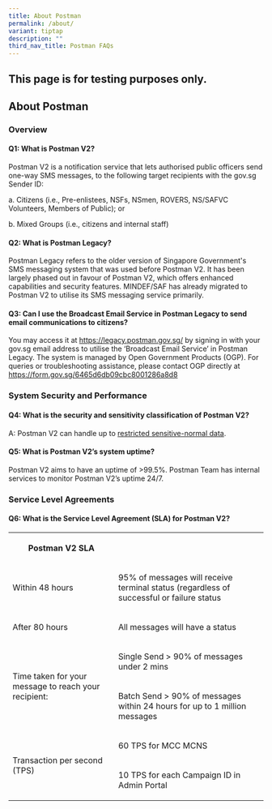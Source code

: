 ```yaml
---
title: About Postman
permalink: /about/
variant: tiptap
description: ""
third_nav_title: Postman FAQs
---
```

<h2>This page is for testing purposes only.</h2>
<p></p>
<h2><strong>About Postman</strong></h2>
<h3>Overview</h3>
<h4>Q1: What is Postman V2?</h4>
<p>Postman V2 is a notification service that lets authorised public officers
send one-way SMS messages, to the following target recipients with the
gov.sg Sender ID:</p>
<p>a. Citizens (i.e., Pre-enlistees, NSFs, NSmen, ROVERS, NS/SAFVC Volunteers,
Members of Public); or</p>
<p>b. Mixed Groups (i.e., citizens and internal staff)</p>
<h4>Q2: What is Postman Legacy?</h4>
<p>Postman Legacy refers to the older version of Singapore Government's SMS
messaging system that was used before Postman V2. It has been largely phased
out in favour of Postman V2, which offers enhanced capabilities and security
features. MINDEF/SAF has already migrated to Postman V2 to utilise its
SMS messaging service primarily.</p>
<h4>Q3: Can I use the Broadcast Email Service in Postman Legacy to send email communications to citizens?</h4>
<p>You may access it at <a href="https://legacy.postman.gov.sg/" rel="noopener noreferrer nofollow" target="_blank">https://legacy.postman.gov.sg/</a> by
signing in with your gov.sg email address to utilise the ‘Broadcast Email
Service’ in Postman Legacy. The system is managed by Open Government Products
(OGP). For queries or troubleshooting assistance, please contact OGP directly
at <a href="https://form.gov.sg/6465d6db09cbc8001286a8d8" rel="noopener noreferrer nofollow" target="_blank">https://form.gov.sg/6465d6db09cbc8001286a8d8</a>
</p>
<p></p>
<h3>System Security and Performance</h3>
<h4>Q4: What is the security and sensitivity classification of Postman V2?</h4>
<p>A: Postman V2 can handle up to <a href="https://postman-v2.guides.gov.sg/#what-types-of-data-can-postman-handle" rel="noopener nofollow" target="_blank">restricted sensitive-normal data</a>.</p>
<h4>Q5: What is Postman V2’s system uptime?</h4>
<p>Postman V2 aims to have an uptime of &gt;99.5%. Postman Team has internal
services to monitor Postman V2’s uptime 24/7.</p>
<h3>Service Level Agreements</h3>
<h4>Q6: What is the Service Level Agreement (SLA) for Postman V2?</h4>
<table style="minWidth: 50px">
<colgroup>
<col>
<col>
</colgroup>
<tbody>
<tr>
<th rowspan="1" colspan="1">
<p>Postman V2 SLA</p>
</th>
<th rowspan="1" colspan="1">
<p></p>
</th>
</tr>
<tr>
<td rowspan="1" colspan="1">
<p>Within 48 hours</p>
</td>
<td rowspan="1" colspan="1">
<p>95% of messages will receive terminal status (regardless of successful
or failure status</p>
</td>
</tr>
<tr>
<td rowspan="1" colspan="1">
<p>After 80 hours</p>
</td>
<td rowspan="1" colspan="1">
<p>All messages will have a status</p>
</td>
</tr>
<tr>
<td rowspan="2" colspan="1">
<p>Time taken for your message to reach your recipient:</p>
</td>
<td rowspan="1" colspan="1">
<p>Single Send &gt; 90% of messages under 2 mins</p>
</td>
</tr>
<tr>
<td rowspan="1" colspan="1">
<p>Batch Send &gt; 90% of messages within 24 hours for up to 1 million messages</p>
</td>
</tr>
<tr>
<td rowspan="2" colspan="1">
<p>Transaction per second (TPS)</p>
</td>
<td rowspan="1" colspan="1">
<p>60 TPS for MCC MCNS</p>
</td>
</tr>
<tr>
<td rowspan="1" colspan="1">
<p>10 TPS for each Campaign ID in Admin Portal</p>
</td>
</tr>
</tbody>
</table>
<p></p>